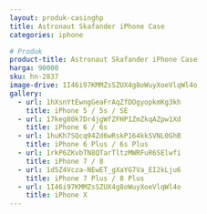 ```yaml
---
layout: produk-casinghp
title: Astronaut Skafander iPhone Case
categories: iphone

# Produk
product-title: Astronaut Skafander iPhone Case
harga: 90000
sku: hn-2837
image-drive: 1I46i97KMMZsSZUX4g8oWuyXoeVlqWl4o
gallery:
  - url: 1hXsnYtEwngGeaFrAqZfDOgyopkmKg3kh
    title: iPhone 5 / 5s / SE
  - url: 17keg80k7Dr4jgWfZFHP1ZmZkqAZpw1Xd
    title: iPhone 6 / 6s
  - url: 1huKh7SQcq94Zd6wRskP164kkSVNL0GhB
    title: iPhone 6 Plus / 6s Plus
  - url: 1rkP6ZKvbTN8QTarTltzMWRFuR6SElwfi
    title: iPhone 7 / 8
  - url: 1d5Z4Vcza-NEwET_gXaYG7Va_EI2kLju6
    title: iPhone 7 Plus / 8 Plus
  - url: 1I46i97KMMZsSZUX4g8oWuyXoeVlqWl4o
    title: iPhone X
---
```

